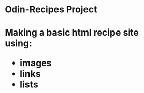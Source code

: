 <h1>Odin-Recipes Project<h1>

<p>Making a basic html recipe site using:</p>

<ul>
<li>images
<li>links
<li>lists
<ul>